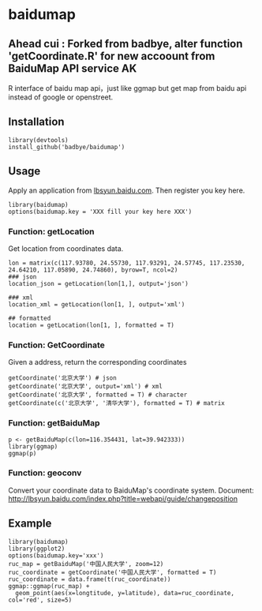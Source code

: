 baidumap
========
Ahead cui :
  Forked from badbye, alter function 'getCoordinate.R' for new accoount from BaiduMap API service AK
---------------------------------------------------------------------------------------------------------
R interface of baidu map api，just like ggmap but get map from baidu api instead of google or openstreet.

## Installation
```
library(devtools)
install_github('badbye/baidumap')
```

## Usage

Apply an application from [lbsyun.baidu.com](http://lbsyun.baidu.com/apiconsole/key). Then register you key here.
```
library(baidumap)
options(baidumap.key = 'XXX fill your key here XXX')
```


### Function: getLocation
Get location from coordinates data.
```
lon = matrix(c(117.93780, 24.55730, 117.93291, 24.57745, 117.23530, 24.64210, 117.05890, 24.74860), byrow=T, ncol=2)
### json 
location_json = getLocation(lon[1,], output='json')

### xml
location_xml = getLocation(lon[1, ], output='xml')

## formatted
location = getLocation(lon[1, ], formatted = T) 
```

### Function: GetCoordinate
Given a address, return the corresponding coordinates
```
getCoordinate('北京大学') # json
getCoordinate('北京大学', output='xml') # xml
getCoordinate('北京大学', formatted = T) # character
getCoordinate(c('北京大学', '清华大学'), formatted = T) # matrix
```


### Function: getBaiduMap

```
p <- getBaiduMap(c(lon=116.354431, lat=39.942333))
library(ggmap)
ggmap(p)
```

### Function: geoconv

Convert your coordinate data to BaiduMap's coordinate system. Document: http://lbsyun.baidu.com/index.php?title=webapi/guide/changeposition

## Example

```
library(baidumap)
library(ggplot2)
options(baidumap.key='xxx')
ruc_map = getBaiduMap('中国人民大学', zoom=12)
ruc_coordinate = getCoordinate('中国人民大学', formatted = T)
ruc_coordinate = data.frame(t(ruc_coordinate))
ggmap::ggmap(ruc_map) +
  geom_point(aes(x=longtitude, y=latitude), data=ruc_coordinate, col='red', size=5)
```
